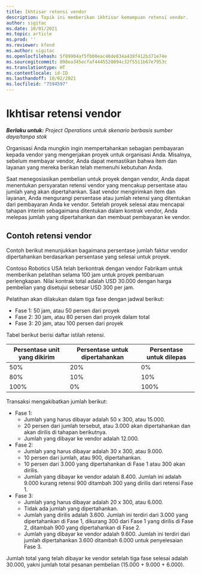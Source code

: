 ```yaml
---
title: Ikhtisar retensi vendor
description: Topik ini memberikan ikhtisar kemampuan retensi vendor.
author: sigitac
ms.date: 10/01/2021
ms.topic: article
ms.prod: ''
ms.reviewer: kfend
ms.author: sigitac
ms.openlocfilehash: 5f89904af5fb00eac46de834a438f412b371e74e
ms.sourcegitcommit: 098ea345ecfaf4445520094c32f5511b67e7953c
ms.translationtype: HT
ms.contentlocale: id-ID
ms.lasthandoff: 10/02/2021
ms.locfileid: "7594597"
---
```

# <a name="vendor-retention-overview"></a>Ikhtisar retensi vendor

_**Berlaku untuk:** Project Operations untuk skenario berbasis sumber daya/tanpa stok_

Organisasi Anda mungkin ingin mempertahankan sebagian pembayaran kepada vendor yang mengerjakan proyek untuk organisasi Anda. Misalnya, sebelum membayar vendor, Anda dapat memastikan bahwa item dan layanan yang mereka berikan telah memenuhi kebutuhan Anda.

Saat menegosiasikan pembelian untuk proyek dengan vendor, Anda dapat menentukan persyaratan retensi vendor yang mencakup persentase atau jumlah yang akan dipertahankan. Saat vendor mengirimkan item dan layanan, Anda mengurangi persentase atau jumlah retensi yang ditentukan dari pembayaran Anda ke vendor. Setelah proyek selesai atau mencapai tahapan interim sebagaimana ditentukan dalam kontrak vendor, Anda melepas jumlah yang dipertahankan dan membuat pembayaran ke vendor.

## <a name="vendor-retention-example"></a>Contoh retensi vendor

Contoh berikut menunjukkan bagaimana persentase jumlah faktur vendor dipertahankan berdasarkan persentase yang selesai untuk proyek.

Contoso Robotics USA telah berkontrak dengan vendor Fabrikam untuk memberikan pelatihan selama 100 jam untuk proyek pembaruan perlengkapan. Nilai kontrak total adalah USD 30.000 dengan harga pembelian yang disetujui sebesar USD 300 per jam.

Pelatihan akan dilakukan dalam tiga fase dengan jadwal berikut:

- Fase 1: 50 jam, atau 50 persen dari proyek
- Fase 2: 30 jam, atau 80 persen dari proyek dalam total
- Fase 3: 20 jam, atau 100 persen dari proyek

Tabel berikut berisi daftar istilah retensi.

| **Persentase unit yang dikirim** | **Persentase untuk dipertahankan** | **Persentase untuk dilepas** |
| --- | --- | --- |
| 50% | 20% | 0% |
| 80% | 10% | 10% |
| 100% | 0% | 100% |

Transaksi mengakibatkan jumlah berikut:

- Fase 1:
  - Jumlah yang harus dibayar adalah 50 x 300, atau 15.000.
  - 20 persen dari jumlah tersebut, atau 3.000 akan dipertahankan dan akan dirilis di tahapan berikutnya.
  - Jumlah yang dibayar ke vendor adalah 12.000.
- Fase 2:
  - Jumlah yang harus dibayar adalah 30 x 300, atau 9.000.
  - 10 persen dari jumlah, atau 900, dipertahankan.
  - 10 persen dari 3.000 yang dipertahankan di Fase 1 atau 300 akan dirilis.
  - Jumlah yang dibayar ke vendor adalah 8.400. Jumlah ini adalah 9.000 kurang retensi 900 ditambah 300 yang dirilis dari retensi Fase 1.
- Fase 3:
  - Jumlah yang harus dibayar adalah 20 x 300, atau 6.000.
  - Tidak ada jumlah yang dipertahankan.
  - Jumlah yang dirilis adalah 3.600. Jumlah ini terdiri dari 3.000 yang dipertahankan di Fase 1, dikurang 300 dari Fase 1 yang dirilis di Fase 2, ditambah 900 yang dipertahankan di Fase 2.
  - Jumlah yang dibayar ke vendor adalah 9.600. Jumlah ini terdiri dari jumlah dipertahankan 3.600 ditambah 6.000 untuk penyelesaian Fase 3.

Jumlah total yang telah dibayar ke vendor setelah tiga fase selesai adalah 30.000, yakni jumlah total pesanan pembelian (15.000 + 9.000 + 6.000).

